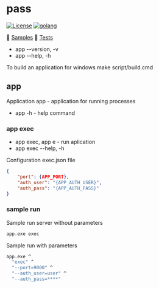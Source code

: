 # pass

[![License][1]][2] [![golang][10]][11]

[1]: https://img.shields.io/badge/license-MIT-blue.svg?label=License&maxAge=86400 "License"
[2]: ./LICENSE

[10]: https://img.shields.io/badge/golang-1.14.4-blue.svg?style=flat "Golang"
[11]: https://golang.org

:green_book: [Samples](./SAMPLES.md)
:green_book: [Tests](./TESTS.md)

* app --version, -v
* app --help, -h

To build an application for windows make script/build.cmd

## app

Application app - application for running processes
* app -h - help command

### app exec

* app exec, app e - run aplication
* app exec --help, -h

Configuration exec.json file

```json
{
    "port": {APP_PORT},
    "auth_user": "{APP_AUTH_USER}",
    "auth_pass": "{APP_AUTH_PASS}"
}
```

### sample run

Sample run server without parameters

```bash
app.exe exec
```

Sample run with parameters

```bash
app.exe ^
  "exec" ^
  "--port=9000" ^
  "--auth_user=user" ^
  "--auth_pass=****"
```
